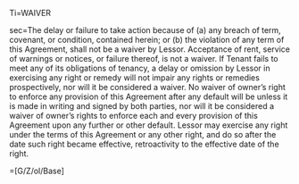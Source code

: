 Ti=WAIVER

sec=The delay or failure to take action because of (a) any breach of term, covenant, or condition, contained herein; or (b) the violation of any term of this Agreement, shall not be a waiver by Lessor. Acceptance of rent, service of warnings or notices, or failure thereof, is not a waiver.  If Tenant fails to meet any of its obligations of tenancy, a delay or omission by Lessor in exercising any right or remedy will not impair any rights or remedies prospectively, nor will it be considered a waiver. No waiver of owner’s right to enforce any provision of this Agreement after any default will be unless it is made in writing and signed by both parties, nor will it be considered a waiver of owner’s rights to enforce each and every provision of this Agreement upon any further or other default. Lessor may exercise any right under the terms of this Agreement or any other right, and do so after the date such right became effective, retroactivity to the effective date of the right.

=[G/Z/ol/Base]
